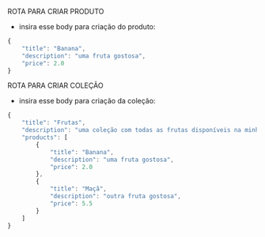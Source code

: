 ROTA PARA CRIAR PRODUTO
- insira esse body para criação do produto:
```js
{
    "title": "Banana",
    "description": "uma fruta gostosa",
    "price": 2.0
}
```

ROTA PARA CRIAR COLEÇÃO
- insira esse body para criação da coleção:
```js
{
    "title": "Frutas",
    "description": "uma coleção com todas as frutas disponíveis na minha loja",
    "products": [
        {
            "title": "Banana",
            "description": "uma fruta gostosa",
            "price": 2.0
        },
        {
            "title": "Maçã",
            "description": "outra fruta gostosa",
            "price": 5.5
        }
    ]
}
```